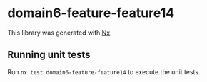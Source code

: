 # domain6-feature-feature14

This library was generated with [Nx](https://nx.dev).

## Running unit tests

Run `nx test domain6-feature-feature14` to execute the unit tests.
